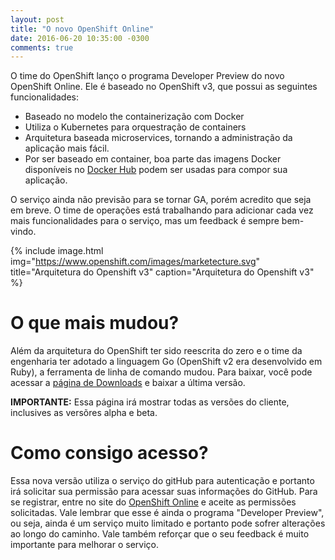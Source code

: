 ```yaml
---
layout: post
title: "O novo OpenShift Online"
date: 2016-06-20 10:35:00 -0300
comments: true
---
```

O time do OpenShift lanço o programa Developer Preview do novo OpenShift Online. Ele é baseado no OpenShift v3, que possui as seguintes funcionalidades:

* Baseado no modelo the containerização com Docker
* Utiliza o Kubernetes para orquestração de containers
* Arquitetura baseada microservices, tornando a administração da aplicação mais fácil.
* Por ser baseado em container, boa parte das imagens Docker disponíveis no [Docker Hub][docker-hub] podem ser usadas para compor sua aplicação.

O serviço ainda não previsão para se tornar GA, porém acredito que seja em breve. O time de operações está trabalhando para adicionar cada vez mais funcionalidades para o serviço, mas um feedback é sempre bem-vindo.

{% include image.html
            img="https://www.openshift.com/images/marketecture.svg"
            title="Arquitetura do Openshift v3"
            caption="Arquitetura do Openshift v3" %}

O que mais mudou?
=================

Além da arquitetura do OpenShift ter sido reescrita do zero e o time da engenharia ter adotado a linguagem Go (OpenShift v2 era desenvolvido em Ruby), a ferramenta de linha de comando mudou. Para baixar, você pode acessar a [página de Downloads][download-page] e baixar a última versão. 

**IMPORTANTE:** Essa página irá mostrar todas as versões do cliente, inclusives as versõres alpha e beta.

Como consigo acesso?
====================
 
 Essa nova versão utiliza o serviço do gitHub para autenticação e portanto irá solicitar sua permissão para acessar suas informações do GitHub. Para se registrar, entre no site do [OpenShift Online][openshift-online] e aceite as permissões solicitadas. Vale lembrar que esse é ainda o programa "Developer Preview", ou seja, ainda é um serviço muito limitado e portanto pode sofrer alterações ao longo do caminho. Vale também reforçar que o seu feedback é muito importante para melhorar o serviço.  
 
 [docker-hub]: https://hub.docker.com/
 [download-page]: https://github.com/openshift/origin/releases/
 [openshift-online]: https://www.openshift.com/devpreview/
